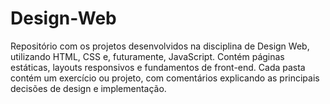 # Design-Web
Repositório com os projetos desenvolvidos na disciplina de Design Web, utilizando HTML, CSS e, futuramente, JavaScript. Contém páginas estáticas, layouts responsivos e fundamentos de front-end.
Cada pasta contém um exercício ou projeto, com comentários explicando as principais decisões de design e implementação.
